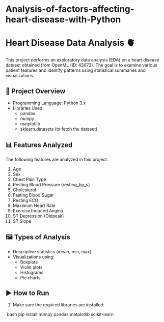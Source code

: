 # Analysis-of-factors-affecting-heart-disease-with-Python
# Heart Disease Data Analysis 🫀

This project performs an exploratory data analysis (EDA) on a heart disease dataset obtained from OpenML (ID: 43672). The goal is to examine various patient features and identify patterns using statistical summaries and visualizations.

## 📁 Project Overview

- Programming Language: Python 3.x
- Libraries Used:
  - pandas
  - numpy
  - matplotlib
  - sklearn.datasets (to fetch the dataset)

## 📊 Features Analyzed

The following features are analyzed in this project:

1. Age
2. Sex
3. Chest Pain Type
4. Resting Blood Pressure (resting_bp_s)
5. Cholesterol
6. Fasting Blood Sugar
7. Resting ECG
8. Maximum Heart Rate
9. Exercise Induced Angina
10. ST Depression (Oldpeak)
11. ST Slope

## 🖼️ Types of Analysis

- Descriptive statistics (mean, min, max)
- Visualizations using:
  - Boxplots
  - Violin plots
  - Histograms
  - Pie charts

## ▶️ How to Run
1. Make sure the required libraries are installed:

`bash
pip install numpy pandas matplotlib scikit-learn

